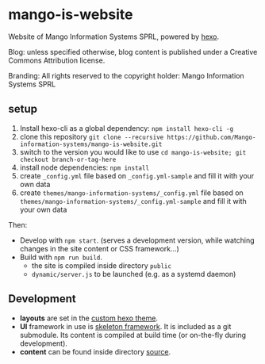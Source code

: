 mango-is-website
=============

Website of Mango Information Systems SPRL, powered by [hexo](https://hexo.io/).

Blog: unless specified otherwise, blog content is published under a Creative Commons Attribution license.

Branding: All rights reserved to the copyright holder: Mango Information Systems SPRL

## setup

1. Install hexo-cli as a global dependency: `npm install hexo-cli -g`
2. clone this repository `git clone --recursive https://github.com/Mango-information-systems/mango-is-website.git`
3. switch to the version you would like to use `cd mango-is-website; git checkout branch-or-tag-here`
3. install node dependencies: `npm install`
4. create `_config.yml` file based on `_config.yml-sample` and fill it with your own data
5. create `themes/mango-information-systems/_config.yml` file based on `themes/mango-information-systems/_config.yml-sample` and fill it with your own data

Then:
* Develop with `npm start`. (serves a development version, while watching changes in the site content or CSS framework...)
* Build with `npm run build`.
  * the site is compiled inside directory `public`
  * `dynamic/server.js` to be launched (e.g. as a systemd daemon)


## Development

* **layouts** are set in the [custom hexo theme](themes/mango-information-systems).
* **UI** framework in use is [skeleton framework](https://github.com/Mango-information-systems/skeleton-framework). It is included as a git submodule. Its content is compiled at build time (or on-the-fly during development).
* **content** can be found inside directory [source](source).
